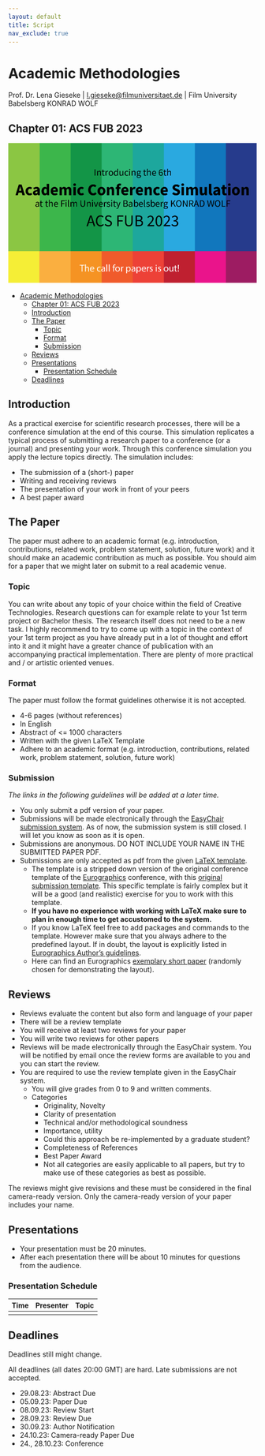 ```yaml
---
layout: default
title: Script
nav_exclude: true
---
```


# Academic Methodologies

Prof. Dr. Lena Gieseke \| l.gieseke@filmuniversitaet.de \| Film University Babelsberg KONRAD WOLF

## Chapter 01: ACS FUB 2023

![acsfub_2023](../02_scripts/img/01/acsfub_2023.png)


* [Academic Methodologies](#academic-methodologies)
    * [Chapter 01: ACS FUB 2023](#chapter-01-acs-fub-2023)
    * [Introduction](#introduction)
    * [The Paper](#the-paper)
        * [Topic](#topic)
        * [Format](#format)
        * [Submission](#submission)
    * [Reviews](#reviews)
    * [Presentations](#presentations)
        * [Presentation Schedule](#presentation-schedule)
    * [Deadlines](#deadlines)

## Introduction

As a practical exercise for scientific research processes, there will be a conference simulation at the end of this course. This simulation replicates a typical process of submitting a research paper to a conference (or a journal) and presenting your work. Through this conference simulation you apply the lecture topics directly. The simulation includes:

* The submission of a (short-) paper
* Writing and receiving reviews
* The presentation of your work in front of your peers
* A best paper award

## The Paper

The paper must adhere to an academic format (e.g. introduction, contributions, related work, problem statement, solution, future work) and it should make an academic contribution as much as possible. You should aim for a paper that we might later on submit to a real academic venue.

### Topic

You can write about any topic of your choice within the field of Creative Technologies. Research questions can for example relate to your 1st term project or Bachelor thesis. The research itself does not need to be a new task. I highly recommend to try to come up with a topic in the context of your 1st term project as you have already put in a lot of thought and effort into it and it might have a greater chance of publication with an accompanying practical implementation. There are plenty of more practical and / or artistic oriented venues.

### Format

The paper must follow the format guidelines otherwise it is not accepted.

* 4-6 pages (without references)
* In English
* Abstract of <= 1000 characters
* Written with the given LaTeX Template
* Adhere to an academic format (e.g. introduction, contributions, related work, problem statement, solution, future work)

### Submission

*The links in the following guidelines will be added at a later time.*

* You only submit a pdf version of your paper.
* Submissions will be made electronically through the [EasyChair submission system](). As of now, the submission system is still closed. I will let you know as soon as it is open.
* Submissions are anonymous. DO NOT INCLUDE YOUR NAME IN THE SUBMITTED PAPER PDF.
* Submissions are only accepted as pdf from the given [LaTeX template]().
    * The template is a stripped down version of the original conference template of the [Eurographics]() conference, with this [original submission template](). This specific template is fairly complex but it will be a good (and realistic) exercise for you to work with this template.
    * **If you have no experience with working with LaTeX make sure to plan in enough time to get accustomed to the system.**
    * If you know LaTeX feel free to add packages and commands to the template. However make sure that you always adhere to the predefined layout. If in doubt, the layout is explicitly listed in [Eurographics Author’s guidelines]().
    * Here can find an Eurographics [exemplary short paper](https://www.dfki.de/fileadmin/user_upload/import/10356_009-012.pdf) (randomly chosen for demonstrating the layout).


## Reviews

* Reviews evaluate the content but also form and language of your paper
* There will be a review template
* You will receive at least two reviews for your paper
* You will write two reviews for other papers
* Reviews will be made electronically through the EasyChair system. You will be notified by email once the review forms are available to you and you can start the review.
* You are required to use the review template given in the EasyChair system.
    * You will give grades from 0 to 9 and written comments.
    * Categories
        * Originality, Novelty
        * Clarity of presentation
        * Technical and/or methodological soundness
        * Importance, utility
        * Could this approach be re-implemented by a graduate student?
        * Completeness of References
        * Best Paper Award
        * Not all categories are easily applicable to all papers, but try to make use of these categories as best as possible.

The reviews might give revisions and these must be considered in the final camera-ready version. Only the camera-ready version of your paper includes your name.

## Presentations

* Your presentation must be 20 minutes.
* After each presentation there will be about 10 minutes for questions from the audience.

### Presentation Schedule

| Time          | Presenter                | Topic                                                                                                                                                        |
|---------------|--------------------------|--------------------------------------------------------------------------------------------------------------------------------------------------------------|
| |         |                                                         |



## Deadlines

Deadlines still might change.

All deadlines (all dates 20:00 GMT) are hard. Late submissions are not accepted.

* 29.08.23: Abstract Due
* 05.09.23: Paper Due
* 08.09.23: Review Start
* 28.09.23: Review Due
* 30.09.23: Author Notification
* 24.10.23: Camera-ready Paper Due  
* 24., 28.10.23: Conference
  

